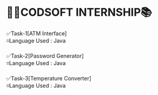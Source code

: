 # 👨‍💻CODSOFT INTERNSHIP📚

✅Task-1[ATM Interface]
<br>
◽Language Used : Java
<br>
<br>
✅Task-2[Password Generator]
<br>
◽Language Used : Java
<br>
<br>
✅Task-3[Temperature Converter]
<br>
◽Language Used : Java





